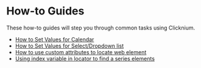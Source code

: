# How-to Guides
These how-to guides will step you through common tasks using Clicknium.

- [How to Set Values for Calendar](./how-to-automate-calendar.md)
- [How to Set Values for Select/Dropdown list](./how-to-automate-select.md)
- [How to use custom attributes to locate web element](how-to-use-web-custom-attributes.md)
- [Using index variable in locator to find a series elements](how-to-use-variable-in-locator-find-elements.md)
